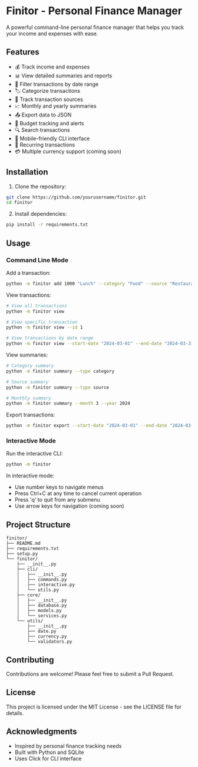# Finitor - Personal Finance Manager

A powerful command-line personal finance manager that helps you track your income and expenses with ease.

## Features

- 💰 Track income and expenses
- 📊 View detailed summaries and reports
- 📅 Filter transactions by date range
- 🏷️ Categorize transactions
- 👥 Track transaction sources
- 📈 Monthly and yearly summaries
- 📤 Export data to JSON
- 🎯 Budget tracking and alerts
- 🔍 Search transactions
- 📱 Mobile-friendly CLI interface
- 🔄 Recurring transactions
- 💳 Multiple currency support (coming soon)

## Installation

1. Clone the repository:
```bash
git clone https://github.com/yourusername/finitor.git
cd finitor
```

2. Install dependencies:
```bash
pip install -r requirements.txt
```

## Usage

### Command Line Mode

Add a transaction:
```bash
python -m finitor add 1000 "Lunch" --category "Food" --source "Restaurant" --date "2024-03-30"
```

View transactions:
```bash
# View all transactions
python -m finitor view

# View specific transaction
python -m finitor view --id 1

# View transactions by date range
python -m finitor view --start-date "2024-03-01" --end-date "2024-03-31"
```

View summaries:
```bash
# Category summary
python -m finitor summary --type category

# Source summary
python -m finitor summary --type source

# Monthly summary
python -m finitor summary --month 3 --year 2024
```

Export transactions:
```bash
python -m finitor export --start-date "2024-03-01" --end-date "2024-03-31"
```

### Interactive Mode

Run the interactive CLI:
```bash
python -m finitor
```

In interactive mode:
- Use number keys to navigate menus
- Press Ctrl+C at any time to cancel current operation
- Press 'q' to quit from any submenu
- Use arrow keys for navigation (coming soon)

## Project Structure

```
finitor/
├── README.md
├── requirements.txt
├── setup.py
└── finitor/
    ├── __init__.py
    ├── cli/
    │   ├── __init__.py
    │   ├── commands.py
    │   ├── interactive.py
    │   └── utils.py
    ├── core/
    │   ├── __init__.py
    │   ├── database.py
    │   ├── models.py
    │   └── services.py
    └── utils/
        ├── __init__.py
        ├── date.py
        ├── currency.py
        └── validators.py
```

## Contributing

Contributions are welcome! Please feel free to submit a Pull Request.

## License

This project is licensed under the MIT License - see the LICENSE file for details.

## Acknowledgments

- Inspired by personal finance tracking needs
- Built with Python and SQLite
- Uses Click for CLI interface 
